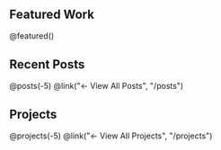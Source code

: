 <div class='csy-64'>

<div class='csy-32'>
<h2 style='margin-top:0'>Featured Work</h2>
@featured()
</div>

<div class='csy-32'>
<h2>Recent Posts</h2>
@posts(-5)
@link("← View All Posts", "/posts")
</div>

<div class='csy-32'>
<h2>Projects</h2>
@projects(-5)
@link("← View All Projects", "/projects")
</div>

</div>
